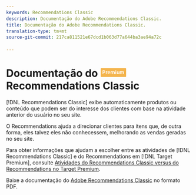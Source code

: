 ```yaml
---
keywords: Recommendations Classic
description: Documentação do Adobe Recommendations Classic.
title: Documentação do Adobe Recommendations Classic.
translation-type: tm+mt
source-git-commit: 217ca811521e67dcd1b063d77a644ba3ae94a72c

---
```



# Documentação do ![PREMIUM](/help/assets/premium.png) Recommendations Classic

[!DNL Recommendations Classic] exibe automaticamente produtos ou conteúdo que podem ser do interesse dos clientes com base na atividade anterior do usuário no seu site.

O Recommendations ajuda a direcionar clientes para itens que, de outra forma, eles talvez eles não conhecessem, melhorando as vendas geradas no seu site.

Para obter informações que ajudam a escolher entre as atividades de [!DNL Recommendations Classic] e do Recommendations em [!DNL Target Premium], consulte [Atividades do Recommendations Classic versus do Recommendations no Target Premium](/help/c-recommendations/c-recommendations-faq/recommendations-classic-versus-recommendations-activities-target-premium.md).

Baixe a documentação do [Adobe Recommendations Classic](/help/assets/adobe-recommendations-classic.pdf) no formato PDF.